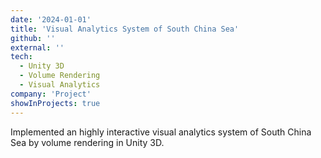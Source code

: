 ```yaml
---
date: '2024-01-01'
title: 'Visual Analytics System of South China Sea'
github: ''
external: ''
tech:
  - Unity 3D
  - Volume Rendering
  - Visual Analytics
company: 'Project'
showInProjects: true
---
```


Implemented an highly interactive visual analytics system of South China Sea by volume rendering in Unity 3D.